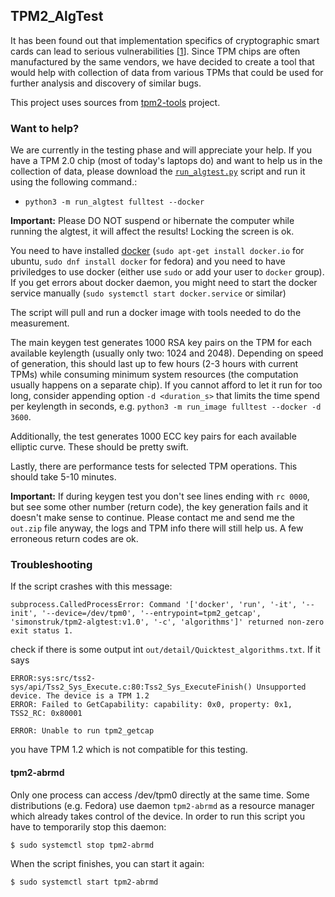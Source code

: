 ## TPM2_AlgTest

It has been found out that implementation specifics of cryptographic smart cards can lead to serious vulnerabilities [[1](https://en.wikipedia.org/wiki/ROCA_vulnerability)]. Since TPM chips are often manufactured by the same vendors, we have decided to create a tool that would help with collection of data from various TPMs that could be used for further analysis and discovery of similar bugs.

This project uses sources from [tpm2-tools](https://github.com/tpm2-software/tpm2-tools) project.

### Want to help?
We are currently in the testing phase and will appreciate your help. If you have a TPM 2.0 chip (most of today's laptops do) and want to help us in the collection of data, please download the [`run_algtest.py`](https://github.com/simon-struk/tpm2-algtest/releases/download/v1.0/run_algtest.py) script and run it using the following command.:
* `python3 -m run_algtest fulltest --docker`

**Important:** Please DO NOT suspend or hibernate the computer while running the algtest, it will affect the results! Locking the screen is ok.

You need to have installed [docker](https://www.docker.com/) (`sudo apt-get install docker.io` for ubuntu, `sudo dnf install docker` for fedora) and you need to have priviledges to use docker (either use `sudo` or add your user to `docker` group). If you get errors about docker daemon, you might need to start the docker service manually (`sudo systemctl start docker.service` or similar)
 
The script will pull and run a docker image with tools needed to do the measurement.

The main keygen test generates 1000 RSA key pairs on the TPM for each available keylength (usually only two: 1024 and 2048). Depending on speed of generation, this should last up to few hours (2-3 hours with current TPMs) while consuming minimum system resources (the computation usually happens on a separate chip). If you cannot afford to let it run for too long, consider appending option `-d <duration_s>` that limits the time spend per keylength in seconds, e.g. `python3 -m run_image fulltest --docker -d 3600`.

Additionally, the test generates 1000 ECC key pairs for each available elliptic curve. These should be pretty swift.

Lastly, there are performance tests for selected TPM operations. This should take 5-10 minutes.

**Important:** If during keygen test you don't see lines ending with `rc 0000`, but see some other number (return code), the key generation fails and it doesn't make sense to continue. Please contact me and send me the `out.zip` file anyway, the logs and TPM info there will still help us. A few erroneous return codes are ok.

### Troubleshooting
If the script crashes with this message:
```
subprocess.CalledProcessError: Command '['docker', 'run', '-it', '--init', '--device=/dev/tpm0', '--entrypoint=tpm2_getcap', 'simonstruk/tpm2-algtest:v1.0', '-c', 'algorithms']' returned non-zero exit status 1.
```
check if there is some output int `out/detail/Quicktest_algorithms.txt`. If it says 
```
ERROR:sys:src/tss2-sys/api/Tss2_Sys_Execute.c:80:Tss2_Sys_ExecuteFinish() Unsupported device. The device is a TPM 1.2 
ERROR: Failed to GetCapability: capability: 0x0, property: 0x1, TSS2_RC: 0x80001

ERROR: Unable to run tpm2_getcap
```
you have TPM 1.2 which is not compatible for this testing.

#### tpm2-abrmd
Only one process can access /dev/tpm0 directly at the same time. Some distributions (e.g. Fedora) use daemon `tpm2-abrmd` as a resource manager which already takes control of the device. In order to run this script you have to temporarily stop this daemon:
```
$ sudo systemctl stop tpm2-abrmd
```
When the script finishes, you can start it again:
```
$ sudo systemctl start tpm2-abrmd
```
